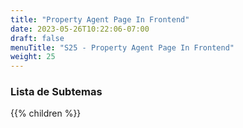 ```yaml
---
title: "Property Agent Page In Frontend"
date: 2023-05-26T10:22:06-07:00
draft: false
menuTitle: "S25 - Property Agent Page In Frontend"
weight: 25
---
```


### Lista de Subtemas
{{% children  %}}

